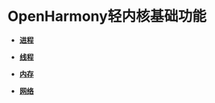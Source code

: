 # OpenHarmony轻内核基础功能<a name="ZH-CN_TOPIC_0000001054329761"></a>

-   **[进程](进程.md)**  

-   **[线程](线程.md)**  

-   **[内存](内存.md)**  

-   **[网络](网络.md)**  


